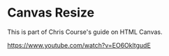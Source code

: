 # Canvas Resize

This is part of Chris Course's guide on HTML Canvas.

https://www.youtube.com/watch?v=EO6OkltgudE
